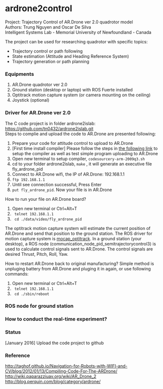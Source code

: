 # ardrone2control
Project: Trajectory Control of AR.Drone ver 2.0 quadrotor model </br>
Authors: Trung Nguyen and Oscar De Silva </br>
Intelligent Systems Lab - Memorial University of Newfoundland - Canada 

The project can be used for researching quadrotor with specific topics:
- Trajectory control or path following
- State estimation (Attitude and Heading Reference System)
- Trajectory generation or path planning

### Equipments
1. AR.Drone quadrotor ver 2.0 
2. Ground station (desktop or laptop) with ROS Fuerte installed
3. Optitrack motion capture system (or camera mounting on the ceiling) 
4. Joystick (optional)

### Driver for AR.Drone ver 2.0
The C code project is in folder ardrone2islab: <link>https://github.com/tn0432/ardrone2islab.git</link> <br/>
Steps to complie and upload the code to AR.Drone are presented following: 
1. Prepare your code for attitude control to upload to AR.Drone<br/>
2. [First time install compiler] Please follow the steps in [the following link](http://taghof.github.io/Navigation-for-Robots-with-WIFI-and-CV/blog/2012/01/13/Compiling-Code-For-The-ARDrone/) to setup the compiler as well as test simple program uploading to AR.Drone <br/> 
3. Open new terminal to setup compiler, <code>codesourcery-arm-2009q3.sh</code><br/>
4. cd to your folder ardrone2islab, <code>make</code> , it will generate an executive file fly_ardrone_pid<br/>
5. Connect to AR.Drone wifi, the IP of AR.Drone: 192.168.1.1<br/>
6. <code>ftp 192.168.1.1</code> <br/>
7. Until see connection successful, Press Enter<br/>
8. <code>put fly_ardrone_pid</code>. Now your file is in AR.Drone

How to run your file on AR.Drone board?<br/>
1. Open new terminal or Ctrl+Alt+T<br/>
2. <code> telnet 192.168.1.1 </code> <br/>
3. <code> cd ./data/video/fly_ardrone_pid </code> <br/>

The optitrack motion capture system will estimate the current position of AR.Drone and send that position to the ground station. The ROS driver for motion capture system is [mocap_optitrack](http://wiki.ros.org/mocap_optitrack). In a ground station (your desktop), a ROS node (communication_node_pid_semitrajectorycontrol3) is used to calculate control signals sent to AR.Drone. The control signals are desired Thrust, Pitch, Roll, Yaw.

How to restart AR.Drone back to original manufacturing?
Simple method is unpluging battery from AR.Drone and pluging it in again, or use following commands: <br/>
1. Open new terminal or Ctrl+Alt+T<br/>
2. <code> telnet 192.168.1.1 </code> <br/>
3. <code> cd ./sbin/reboot </code> <br/>

### ROS node for ground station

### How to conduct the real-time experiment?

### Status
[January 2016] Upload the code project to github

### Reference
http://taghof.github.io/Navigation-for-Robots-with-WIFI-and-CV/blog/2012/01/13/Compiling-Code-For-The-ARDrone/ <br/>
http://wiki.paparazziuav.org/wiki/AR_Drone_2 <br/>
http://blog.perquin.com/blog/category/ardrone/ <br/>
